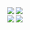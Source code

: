 <div align="center">
  <img align="bottom" src="https://user-images.githubusercontent.com/52296323/190554874-60dcc614-7c54-417b-98b3-b48327bdf347.png" />
  <img align="bottom" src="https://user-images.githubusercontent.com/52296323/190554883-b871d274-704d-4203-bb20-07c9d57cf23a.png" />
</div>
<div align="center">
  <img src="https://user-images.githubusercontent.com/52296323/190329987-88da1a60-8cf5-4877-b168-e5ffa8caf6a4.svg" />
  <img src="https://user-images.githubusercontent.com/52296323/190330003-77e5019a-7407-4114-a332-50f4f1b5fe6a.svg" />
</div>
